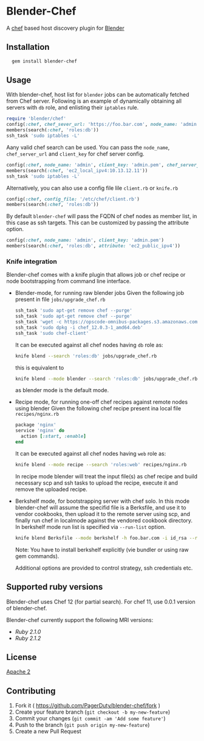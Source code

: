 # Blender-Chef

A [chef](https://www.chef.io/chef) based host discovery plugin for [Blender](https://github.com/PagerDuty/blender)

## Installation

```sh
  gem install blender-chef
```

## Usage
With blender-chef, host list for `blender` jobs can be automatically
fetched from Chef server. Following is an example of dynamically obtaining
all servers with `db` role, and enlisting their `iptables` rule.

```ruby
require 'blender/chef'
config(:chef, chef_sever_url: 'https://foo.bar.com', node_name: 'admin', client_key: 'admin.pem')
members(search(:chef, 'roles:db'))
ssh_task 'sudo iptables -L'
```
Aany valid chef search can be used. You can pass the `node_name`, `chef_server_url` and `client_key` for chef server config.
```ruby
config(:chef, node_name: 'admin', client_key: 'admin.pem', chef_server_url: 'https://example.com')
members(search(:chef, 'ec2_local_ipv4:10.13.12.11'))
ssh_task 'sudo iptables -L'
```
Alternatively, you can also use a config file lile `client.rb` or `knife.rb`
```ruby
config(:chef, config_file: '/etc/chef/client.rb')
members(search(:chef, 'roles:db'))
```

By default `blender-chef` will pass the FQDN of chef nodes as member list,
in this case as ssh targets. This can be customized by passing the attribute
option.

```ruby
config(:chef, node_name: 'admin', client_key: 'admin.pem')
members(search(:chef, 'roles:db', attribute: 'ec2_public_ipv4'))
```

### Knife integration

Blender-chef comes with a knife plugin that allows job or chef recipe or node bootstrapping
from command line interface.

- Blender-mode, for running raw blender jobs
  Given the following job present in file `jobs/upgrade_chef.rb`

  ```ruby
  ssh_task 'sudo apt-get remove chef --purge'
  ssh_task 'sudo apt-get remove chef --purge'
  ssh_task 'wget -c https://opscode-omnibus-packages.s3.amazonaws.com/ubuntu/13.04/x86_64/chef_12.0.3-1_amd64.deb'
  ssh_task 'sudo dpkg -i chef_12.0.3-1_amd64.deb'
  ssh_task 'sudo chef-client'
  ```

  It can be executed against all chef nodes having `db` role as:

  ```sh
  knife blend --search 'roles:db' jobs/upgrade_chef.rb
  ```
  this is equivalent to
  ```sh
  knife blend --mode blender --search 'roles:db' jobs/upgrade_chef.rb
  ```
  as blender mode is the default mode.

- Recipe mode, for running one-off chef recipes against remote nodes using blender
  Given the following chef recipe present ina local file `recipes/nginx.rb`

  ```ruby
  package 'nginx'
  service 'nginx' do
    action [:start, :enable]
  end
  ```

  It can be executed against all chef nodes having `web` role as:

  ```sh
  knife blend --mode recipe --search 'roles:web' recipes/nginx.rb
  ```
  In recipe mode blender will treat the input file(s) as chef recipe
  and build necessary scp and ssh tasks to upload the recipe, execute it
  and remove the uploaded recipe.

- Berkshelf mode, for bootstrapping server with chef solo. In this mode blender-chef
  will assume the specifid file is a Berksfile, and use it to vendor cookbooks, then
  upload it to the remote server using scp, and finally run chef in localmode against
  the vendored cookbook directory. In berkshelf mode run list is specified via `--run-list`
  option.

  ```sh
  knife blend Berksfile --mode berkshelf -h foo.bar.com -i id_rsa --run-list recipe[nginx]
  ```

  Note: You have to install berkshelf explicitly (vie bundler or using raw gem commands).


  Additional options are provided to control strategy, ssh credentials etc.


## Supported ruby versions

Blender-chef uses Chef 12 (for partial search). For chef 11, use 0.0.1 version of blender-chef.

Blender-chef currently support the following MRI versions:

* *Ruby 2.1.0*
* *Ruby 2.1.2*

## License

[Apache 2](http://www.apache.org/licenses/LICENSE-2.0)

## Contributing

1. Fork it ( https://github.com/PagerDuty/blender-chef/fork )
2. Create your feature branch (`git checkout -b my-new-feature`)
3. Commit your changes (`git commit -am 'Add some feature'`)
4. Push to the branch (`git push origin my-new-feature`)
5. Create a new Pull Request
```
